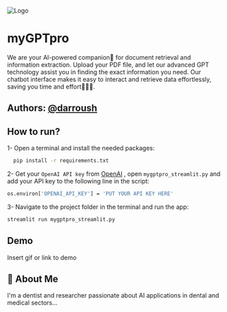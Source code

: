 
![Logo](https://mygptpro.streamlit.app/~/+/media/a508c653c6ab014d06b4f06618435131d30bc081bc29be468d4046ed.png)


# myGPTpro

We are your AI-powered companion🤖 for document retrieval and information extraction. Upload your PDF file, and let our advanced GPT technology assist you in finding the exact information you need. Our chatbot interface makes it easy to interact and retrieve data effortlessly, saving you time and effort🤷‍♂️🌝.

## Authors: [@darroush](https://www.github.com/darroush)


## How to run?

1- Open a terminal and install the needed packages:

```bash
  pip install -r requirements.txt
```
2- Get your ``OpenAI API key`` from [OpenAI](https://openai.com/blog/openai-api) , open `mygptpro_streamlit.py` and add your API key to the following line in the script:
```bash
os.environ['OPENAI_API_KEY'] = 'PUT YOUR API KEY HERE'
```
3- Navigate to the project folder in the terminal and run the app:
```bash
streamlit run mygptpro_streamlit.py
```

## Demo

Insert gif or link to demo


## 🚀 About Me
I'm a dentist and researcher passionate about AI applications in dental and medical sectors...


